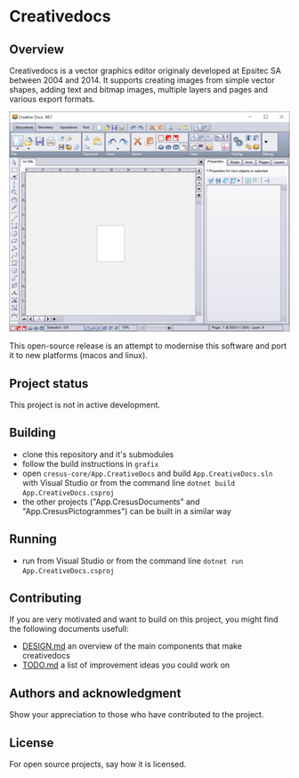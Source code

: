 # Creativedocs

## Overview

Creativedocs is a vector graphics editor originaly developed at Epsitec SA between 2004 and 2014.
It supports creating images from simple vector shapes, adding text and bitmap images, multiple layers and pages and various export formats.

![Screenshot of the interface of Creativedocs](./creativedocs_new_interface.png)

This open-source release is an attempt to modernise this software and port it to new platforms (macos and linux).

## Project status

This project is not in active development.

## Building

- clone this repository and it's submodules
- follow the build instructions in `grafix`
- open `cresus-core/App.CreativeDocs` and build `App.CreativeDocs.sln` with Visual Studio or from the command line `dotnet build App.CreativeDocs.csproj`
- the other projects ("App.CresusDocuments" and "App.CresusPictogrammes") can be built in a similar way

## Running

- run from Visual Studio or from the command line `dotnet run App.CreativeDocs.csproj`

## Contributing

If you are very motivated and want to build on this project, you might find the following documents usefull:

- [DESIGN.md](DESIGN.md) an overview of the main components that make creativedocs
- [TODO.md](TODO.md) a list of improvement ideas you could work on

## Authors and acknowledgment
Show your appreciation to those who have contributed to the project.

## License
For open source projects, say how it is licensed.
